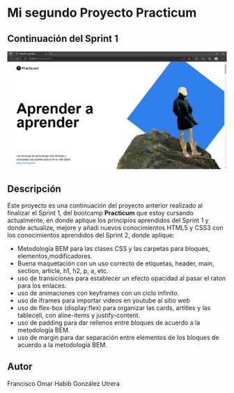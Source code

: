# Mi segundo Proyecto Practicum

## Continuación del Sprint 1

![preview de sprint 2](/images/preview-web.png)

## Descripción

Este proyecto es una continuación del proyecto anterior realizado al finalizar el Sprint 1, del bootcamp **Practicum** que estoy cursando actualmente, en donde aplique los principios aprendidos del Sprint 1 y donde actualize, mejore y añadi nuevos conocimientos HTML5 y CSS3 con los conocimientos aprendidos del Sprint 2, donde aplique:

- Metodología BEM para las clases CSS y las carpetas para bloques, elementos,modificadores.
- Buena maquetación con un uso correcto de etiquetas, header, main, section, article, h1, h2, p, a, etc.
- uso de transiciones para establecer un efecto opacidad al pasar el raton para los enlaces.
- uso de animaciones con keyframes con un ciclo infinito.
- uso de iframes para importar videos en youtube al sitio web
- uso de flex-box (display:flex) para organizar las cards, artitles y las tablecell, con aline-items y justify-content.
- uso de padding para dar rellenos entre bloques de acuerdo a la metodología BEM.
- uso de margin para dar separación entre elementos de los bloques de acuerdo a la metodología BEM.

## Autor

Francisco Omar Habib González Utrera
